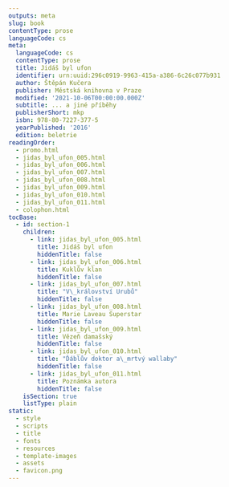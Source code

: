 ```yaml
---
outputs: meta
slug: book
contentType: prose
languageCode: cs
meta:
  languageCode: cs
  contentType: prose
  title: Jidáš byl ufon
  identifier: urn:uuid:296c0919-9963-415a-a386-6c26c077b931
  author: Štěpán Kučera
  publisher: Městská knihovna v Praze
  modified: '2021-10-06T00:00:00.000Z'
  subtitle: ... a jiné příběhy
  publisherShort: mkp
  isbn: 978-80-7227-377-5
  yearPublished: '2016'
  edition: beletrie
readingOrder:
  - promo.html
  - jidas_byl_ufon_005.html
  - jidas_byl_ufon_006.html
  - jidas_byl_ufon_007.html
  - jidas_byl_ufon_008.html
  - jidas_byl_ufon_009.html
  - jidas_byl_ufon_010.html
  - jidas_byl_ufon_011.html
  - colophon.html
tocBase:
  - id: section-1
    children:
      - link: jidas_byl_ufon_005.html
        title: Jidáš byl ufon
        hiddenTitle: false
      - link: jidas_byl_ufon_006.html
        title: Kuklův klan
        hiddenTitle: false
      - link: jidas_byl_ufon_007.html
        title: "V\_království Urubů"
        hiddenTitle: false
      - link: jidas_byl_ufon_008.html
        title: Marie Laveau Superstar
        hiddenTitle: false
      - link: jidas_byl_ufon_009.html
        title: Vězeň damašský
        hiddenTitle: false
      - link: jidas_byl_ufon_010.html
        title: "Ďáblův doktor a\_mrtvý wallaby"
        hiddenTitle: false
      - link: jidas_byl_ufon_011.html
        title: Poznámka autora
        hiddenTitle: false
    isSection: true
    listType: plain
static:
  - style
  - scripts
  - title
  - fonts
  - resources
  - template-images
  - assets
  - favicon.png
---
```


